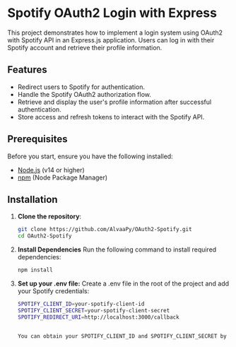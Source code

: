 # Spotify OAuth2 Login with Express

This project demonstrates how to implement a login system using OAuth2 with Spotify API in an Express.js application. Users can log in with their Spotify account and retrieve their profile information.

## Features

- Redirect users to Spotify for authentication.
- Handle the Spotify OAuth2 authorization flow.
- Retrieve and display the user's profile information after successful authentication.
- Store access and refresh tokens to interact with the Spotify API.

## Prerequisites

Before you start, ensure you have the following installed:

- [Node.js](https://nodejs.org/) (v14 or higher)
- [npm](https://npmjs.com/) (Node Package Manager)

## Installation

1. **Clone the repository**:

   ```bash
   git clone https://github.com/AlvaaPy/OAuth2-Spotify.git
   cd OAuth2-Spotify

2. **Install Dependencies**
   Run the following command to install required dependencies:

   ```bash
   npm install

3. **Set up your .env file:**
   Create a .env file in the root of the project and add your Spotify credentials:

   ```bash
   SPOTIFY_CLIENT_ID=your-spotify-client-id
   SPOTIFY_CLIENT_SECRET=your-spotify-client-secret
   SPOTIFY_REDIRECT_URI=http://localhost:3000/callback


   You can obtain your SPOTIFY_CLIENT_ID and SPOTIFY_CLIENT_SECRET by registering your application in the [Spotify Developer Dashboard](https://developer.spotify.com/).

   



